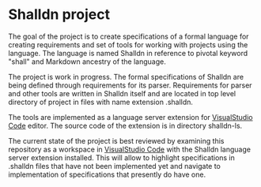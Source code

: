 # Shalldn project

The goal of the project is to create specifications of a formal language for creating requirements and set of tools for working with projects using the language. The language is named Shalldn in reference to pivotal keyword "shall" and Markdown ancestry of the language.

The project is work in progress. The formal specifications of Shalldn are being defined through requirements for its parser. Requirements for parser and other tools are written in Shalldn itself and are located in top level directory of project in files with name extension .shalldn.

The tools are implemented as a language server extension for [VisualStudio Code](https://code.visualstudio.com/) editor. The source code of the extension is in directory shalldn-ls.

The current state of the project is best reviewed by examining this repository as a workspace in [VisualStudio Code](https://code.visualstudio.com/) with the Shalldn language server extension installed. This will allow to highlight specifications in .shalldn files that have not been implemented yet and navigate to implementation of specifications that presently do have one.